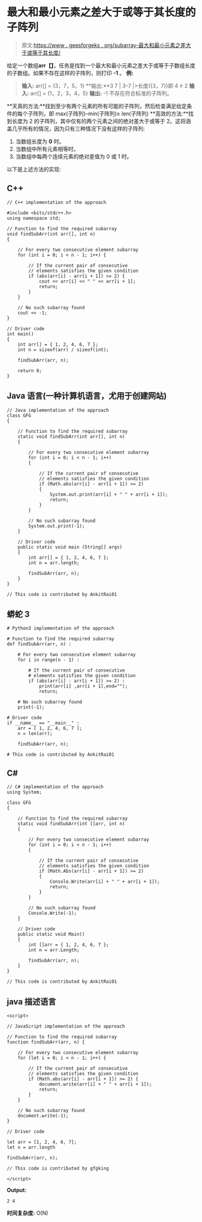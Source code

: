 # 最大和最小元素之差大于或等于其长度的子阵列

> 原文:[https://www . geesforgeks . org/subarray-最大和最小元素之差大于或等于其长度/](https://www.geeksforgeeks.org/subarray-with-difference-between-maximum-and-minimum-element-greater-than-or-equal-to-its-length/)

给定一个数组**arr【】**，任务是找到一个最大和最小元素之差大于或等于子数组长度的子数组。如果不存在这样的子阵列，则打印 **-1** 。
**例:**

> **输入:** arr[] = {3，7，5，1}
> **输出:**3 7
> | 3–7 |>长度({3，7})即 4 ≥ 2
> **输入:** arr[] = {1，2，3，4，5}
> **输出:** -1
> 不存在符合标准的子阵列。

**天真的方法:**找到至少有两个元素的所有可能的子阵列，然后检查满足给定条件的每个子阵列，即 max(子阵列)–min(子阵列)≥ len(子阵列)
**高效的方法:**找到长度为 2 的子阵列，其中仅有的两个元素之间的绝对差大于或等于 2。这将涵盖几乎所有的情况，因为只有三种情况下没有这样的子阵列:

1.  当数组长度为 **0** 时。
2.  当数组中所有元素相等时。
3.  当数组中每两个连续元素的绝对差值为 0 或 1 时。

以下是上述方法的实现:

## C++

```
// C++ implementation of the approach

#include <bits/stdc++.h>
using namespace std;

// Function to find the required subarray
void findSubArr(int arr[], int n)
{

    // For every two consecutive element subarray
    for (int i = 0; i < n - 1; i++) {

        // If the current pair of consecutive
        // elements satisfies the given condition
        if (abs(arr[i] - arr[i + 1]) >= 2) {
            cout << arr[i] << " " << arr[i + 1];
            return;
        }
    }

    // No such subarray found
    cout << -1;
}

// Driver code
int main()
{
    int arr[] = { 1, 2, 4, 6, 7 };
    int n = sizeof(arr) / sizeof(int);

    findSubArr(arr, n);

    return 0;
}
```

## Java 语言(一种计算机语言，尤用于创建网站)

```
// Java implementation of the approach
class GFG
{

    // Function to find the required subarray
    static void findSubArr(int arr[], int n)
    {

        // For every two consecutive element subarray
        for (int i = 0; i < n - 1; i++)
        {

            // If the current pair of consecutive
            // elements satisfies the given condition
            if (Math.abs(arr[i] - arr[i + 1]) >= 2)
            {
                System.out.print(arr[i] + " " + arr[i + 1]);
                return;
            }
        }

        // No such subarray found
        System.out.print(-1);
    }

    // Driver code
    public static void main (String[] args)
    {
        int arr[] = { 1, 2, 4, 6, 7 };
        int n = arr.length;

        findSubArr(arr, n);
    }
}

// This code is contributed by AnkitRai01
```

## 蟒蛇 3

```
# Python3 implementation of the approach

# Function to find the required subarray
def findSubArr(arr, n) :

    # For every two consecutive element subarray
    for i in range(n - 1) :

        # If the current pair of consecutive
        # elements satisfies the given condition
        if (abs(arr[i] - arr[i + 1]) >= 2) :
            print(arr[i] ,arr[i + 1],end="");
            return;

    # No such subarray found
    print(-1);

# Driver code
if __name__ == "__main__" :
    arr = [ 1, 2, 4, 6, 7 ];
    n = len(arr);

    findSubArr(arr, n);

# This code is contributed by AnkitRai01
```

## C#

```
// C# implementation of the approach
using System;

class GFG
{

    // Function to find the required subarray
    static void findSubArr(int []arr, int n)
    {

        // For every two consecutive element subarray
        for (int i = 0; i < n - 1; i++)
        {

            // If the current pair of consecutive
            // elements satisfies the given condition
            if (Math.Abs(arr[i] - arr[i + 1]) >= 2)
            {
                Console.Write(arr[i] + " " + arr[i + 1]);
                return;
            }
        }

        // No such subarray found
        Console.Write(-1);
    }

    // Driver code
    public static void Main()
    {
        int []arr = { 1, 2, 4, 6, 7 };
        int n = arr.Length;

        findSubArr(arr, n);
    }
}

// This code is contributed by AnkitRai01
```

## java 描述语言

```
<script>

// JavaScript implementation of the approach

// Function to find the required subarray
function findSubArr(arr, n) {

    // For every two consecutive element subarray
    for (let i = 0; i < n - 1; i++) {

        // If the current pair of consecutive
        // elements satisfies the given condition
        if (Math.abs(arr[i] - arr[i + 1]) >= 2) {
            document.write(arr[i] + " " + arr[i + 1]);
            return;
        }
    }

    // No such subarray found
    document.write(-1);
}

// Driver code

let arr = [1, 2, 4, 6, 7];
let n = arr.length

findSubArr(arr, n);

// This code is contributed by gfgking

</script>
```

**Output:** 

```
2 4
```

**时间复杂度:** O(N)